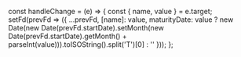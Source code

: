 
const handleChange = (e) => {
    const { name, value } = e.target;
    setFd(prevFd => ({
        ...prevFd,
        [name]: value,
        maturityDate: value ? new Date(new Date(prevFd.startDate).setMonth(new Date(prevFd.startDate).getMonth() + parseInt(value))).toISOString().split('T')[0] : ''
    }));
};


